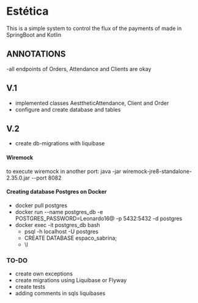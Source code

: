 # Estética

This is a simple system to control the flux of the payments of made in SpringBoot and Kotlin

## ANNOTATIONS
-all endpoints of Orders, Attendance and Clients are okay
## V.1
- implemented classes AesttheticAttendance, Client and Order
- configure and create database and tables


## V.2
- create db-migrations with liquibase


#### Wiremock
to execute wiremock in another port:
java -jar wiremock-jre8-standalone-2.35.0.jar --port 8082

#### Creating database Postgres on Docker
- docker pull postgres
- docker run --name postgres_db -e POSTGRES_PASSWORD=Leonardo16@ -p 5432:5432 -d postgres
- docker exec -it postgres_db bash
  - psql -h localhost -U postgres
  - CREATE DATABASE espaco_sabrina;
  - \l




### TO-DO
- create own exceptions
- create migrations using Liquibase or Flyway
- create tests
- adding comments in sqls liquibases

